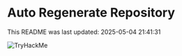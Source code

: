 # Auto Regenerate Repository

This README was last updated: 2025-05-04 21:41:31

 ![TryHackMe](https://tryhackme.com/badge/533634)